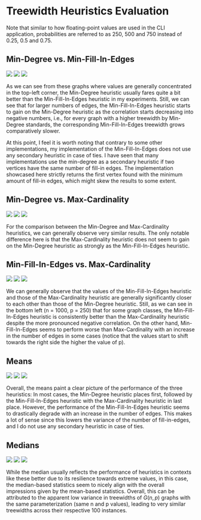 # Treewidth Heuristics Evaluation

Note that similar to how floating-point values are used in the CLI application, probabilities are referred to as 250, 500 and 750 instead of 0.25, 0.5 and 0.75.

## Min-Degree vs. Min-Fill-In-Edges

![](plots/scatter_mind_minf_n0010.png)
![](plots/scatter_mind_minf_n0100.png)
![](plots/scatter_mind_minf_n1000.png)

As we can see from these graphs where values are generally concentrated in the top-left corner, the Min-Degree heuristic usually fares quite a bit better than the Min-Fill-In-Edges heuristic in my experiments. Still, we can see that for larger numbers of edges, the Min-Fill-In-Edges heuristic starts to gain on the Min-Degree heuristic as the correlation starts decreasing into negative numbers, i.e., for every graph with a higher treewidth by Min-Degree standards, the corresponding Min-Fill-In-Edges treewidth grows comparatively slower.

At this point, I feel it is worth noting that contrary to some other implementations, my implementation of the Min-Fill-In-Edges does not use any secondary heuristic in case of ties. I have seen that many implementations use the min-degree as a secondary heuristic if two vertices have the same number of fill-in edges. The implementation showcased here strictly returns the first vertex found with the minimum amount of fill-in edges, which might skew the results to some extent.

## Min-Degree vs. Max-Cardinality

![](plots/scatter_mind_maxc_n0010.png)
![](plots/scatter_mind_maxc_n0100.png)
![](plots/scatter_mind_maxc_n1000.png)

For the comparison between the Min-Degree and Max-Cardinality heuristics, we can generally observe very similar results. The only notable difference here is that the Max-Cardinality heuristic does not seem to gain on the Min-Degree heuristic as strongly as the Min-Fill-In-Edges heuristic.

## Min-Fill-In-Edges vs. Max-Cardinality

![](plots/scatter_minf_maxc_n0010.png)
![](plots/scatter_minf_maxc_n0010.png)
![](plots/scatter_minf_maxc_n1000.png)

We can generally observe that the values of the Min-Fill-In-Edges heuristic and those of the Max-Cardinality heuristic are generally significantly closer to each other than those of the Min-Degree heuristic. Still, as we can see in the bottom left (n = 1000, p = 250) that for some graph classes, the Min-Fill-In-Edges heuristic is consistently better than the Max-Cardinality heuristic despite the more pronounced negative correlation. On the other hand, Min-Fill-In-Edges seems to perform worse than Max-Cardinality with an increase in the number of edges in some cases (notice that the values start to shift towards the right side the higher the value of p).

## Means

![](plots/mean_n0010.png)
![](plots/mean_n0100.png)
![](plots/mean_n1000.png)

Overall, the means paint a clear picture of the performance of the three heuristics: In most cases, the Min-Degree heuristic places first, followed by the Min-Fill-In-Edges heuristic with the Max-Cardinality heuristic in last place. However, the performance of the Min-Fill-In-Edges heuristic seems to drastically degrade with an increase in the number of edges. This makes a lot of sense since this lowers the variance of the number of fill-in-edges, and I do not use any secondary heuristic in case of ties.

## Medians

![](plots/median_n0010.png)
![](plots/median_n0100.png)
![](plots/median_n1000.png)

While the median usually reflects the performance of heuristics in contexts like these better due to its resilience towards extreme values, in this case, the median-based statistics seem to nicely align with the overall impressions given by the mean-based statistics. Overall, this can be attributed to the apparent low variance in treewidths of $G(n,p)$ graphs with the same parameterization (same n and p values), leading to very similar treewidths across their respective 100 instances.
